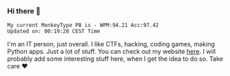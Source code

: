 ### Hi there 👋
<!-- PB START -->
```
My current MonkeyType PB is - WPM:94.21 Acc:97.42
Updated on: 00:19:28 CEST Time
```
<!-- PB END -->
I'm an IT person, just overall. I like CTFs, hacking, coding games, making Python apps. Just a lot of stuff.
You can check out my website [here](https://skill3472.github.io/).
I will probably add some interesting stuff here, when I get the idea to do so. Take care ❤️
